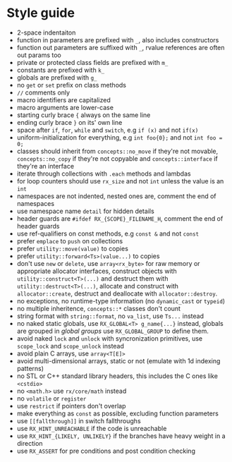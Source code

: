 # Style guide
* 2-space indentaiton
* function in parameters are prefixed with `_`, also includes constructors
* function out parameters are suffixed with `_`, rvalue references are often out params too
* private or protected class fields are prefixed with `m_`
* constants are prefixed with `k_`
* globals are prefixed with `g_`
* no `get` or `set` prefix on class methods
* `//` comments only
* macro identifiers are capitalized
* macro arguments are lower-case
* starting curly brace `{` always on the same line
* ending curly brace `}` on its' own line
* space after `if`, `for`, `while` and `switch`, e.g `if (x)` and not `if(x)`
* uniform-initialization for everything, e.g `int foo{0};` and not `int foo = 0;`
* classes should inherit from `concepts::no_move` if they're not movable,
  `concepts::no_copy` if they're not copyable and `concepts::interface` if
  they're an interface
* iterate through collections with `.each` methods and lambdas
* for loop counters should use `rx_size` and not `int` unless the value is an `int`
* namespaces are not indented, nested ones are, comment the end of namespaces
* use namespace name `detail` for hidden details
* header guards are `#ifdef RX_{SCOPE}_FILENAME_H`, comment the end of header guards
* use ref-qualifiers on const methods, e.g `const &` and not `const`
* prefer `emplace` to `push` on collections
* prefer `utility::move(value)` to copies
* prefer `utility::forward<Ts>(value...)` to copies
* don't use `new` or `delete`, use `array<rx_byte>` for raw memory or
  appropriate allocator interfaces, construct objects with `utility::construct<T>(...)`
  and destruct them with `utility::destruct<T>(...)`, allocate and construct
  with `allocator::create`, destruct and deallocate with `allocator::destroy`.
* no exceptions, no runtime-type information (no `dynamic_cast` or `typeid`)
* no multiple inheritence, `concepts::*` classes don't count
* string format with `string::format`, no `va_list`, use `Ts...` instead
* no naked static globals, use `RX_GLOBAL<T> g_name{...}` instead, globals are
  grouped in _global groups_ use `RX_GLOBAL_GROUP` to define them.
* avoid naked `lock` and `unlock` with syncronization primitives, use `scope_lock`
  and `scope_unlock` instead
* avoid plain C arrays, use `array<T[E]>`
* avoid multi-dimensional arrays, static or not (emulate with 1d indexing patterns)
* no STL or C++ standard library headers, this includes the C ones like `<cstdio>`
* no `<math.h>` use `rx/core/math` instead
* no `volatile` or `register`
* use `restrict` if pointers don't overlap
* make everything as `const` as possible, excluding function parameters
* use `[[fallthrough]]` in switch fallthroughs
* use `RX_HINT_UNREACHABLE` if the code is unreachable
* use `RX_HINT_{LIKELY, UNLIKELY}` if the branches have heavy weight in a direction
* use `RX_ASSERT` for pre conditions and post condition checking
